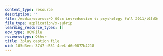 ```yaml
---
content_type: resource
description: ''
file: /media/courses/9-00sc-introduction-to-psychology-fall-2011/105d3eec3747d8514ee8d6e0877b4218_SBrCPDC21f4.srt
file_type: application/x-subrip
learning_resource_types: []
ocw_type: OCWFile
resourcetype: Other
title: 3play caption file
uid: 105d3eec-3747-d851-4ee8-d6e0877b4218
---
```

